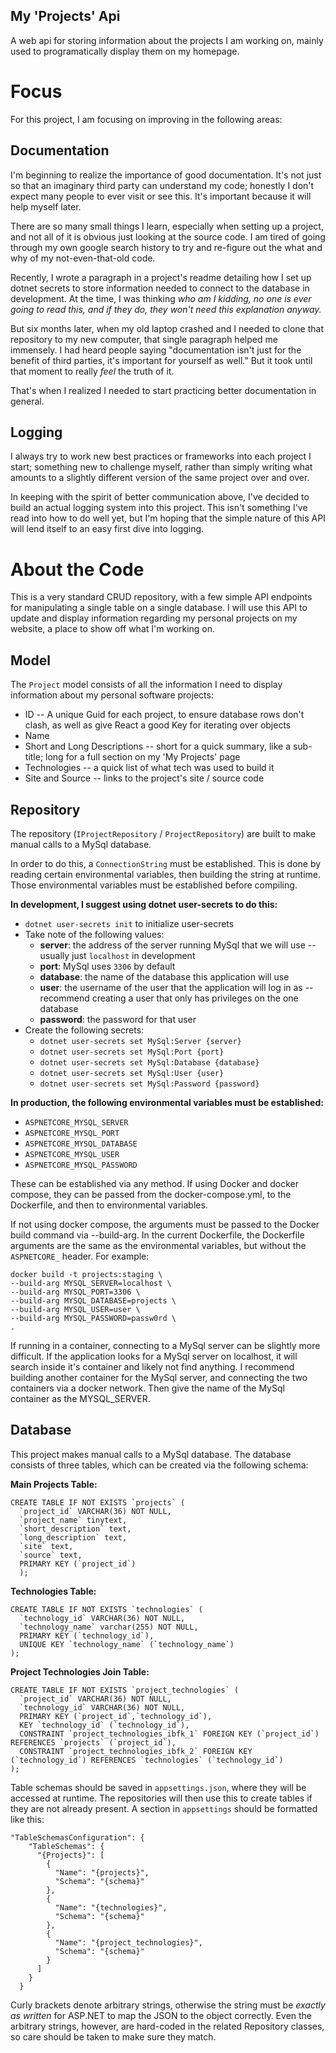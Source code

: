 ## My 'Projects' Api

A web api for storing information about the projects I am working on, mainly used to programatically display them on my homepage.

# Focus
For this project, I am focusing on improving in the following areas:

## Documentation
I'm beginning to realize the importance of good documentation. It's not just so that an imaginary third party can understand my code; honestly I don't expect many people to ever visit or see this. It's important because it will help myself later.

There are so many small things I learn, especially when setting up a project, and not all of it is obvious just looking at the source code. I am tired of going through my own google search history to try and re-figure out the what and why of my not-even-that-old code.

Recently, I wrote a paragraph in a project's readme detailing how I set up dotnet secrets to store information needed to connect to the database in development. At the time, I was thinking *who am I kidding, no one is ever going to read this, and if they do, they won't need this explanation anyway.*

But six months later, when my old laptop crashed and I needed to clone that repository to my new computer, that single paragraph helped me immensely. I had heard people saying "documentation isn't just for the benefit of third parties, it's important for yourself as well." But it took until that moment to really *feel* the truth of it.

That's when I realized I needed to start practicing better documentation in general.

## Logging

I always try to work new best practices or frameworks into each project I start; something new to challenge myself, rather than simply writing what amounts to a slightly different version of the same project over and over.

In keeping with the spirit of better communication above, I've decided to build an actual logging system into this project. This isn't something I've read into how to do well yet, but I'm hoping that the simple nature of this API will lend itself to an easy first dive into logging.

# About the Code

This is a very standard CRUD repository, with a few simple API endpoints for manipulating a single table on a single database. I will use this API to update and display information regarding my personal projects on my website, a place to show off what I'm working on.

## Model

The `Project` model consists of all the information I need to display information about my personal software projects:

- ID -- A unique Guid for each project, to ensure database rows don't clash, as well as give React a good Key for iterating over objects
- Name
- Short and Long Descriptions -- short for a quick summary, like a sub-title; long for a full section on my 'My Projects' page
- Technologies -- a quick list of what tech was used to build it
- Site and Source -- links to the project's site / source code

## Repository

The repository (`IProjectRepository` / `ProjectRepository`) are built to make manual calls to a MySql database.

In order to do this, a `ConnectionString` must be established. This is done by reading certain environmental variables, then building the string at runtime. Those environmental variables must be established before compiling.

**In development, I suggest using dotnet user-secrets to do this:**
- `dotnet user-secrets init` to initialize user-secrets
- Take note of the following values:
    - **server**: the address of the server running MySql that we will use -- usually just `localhost` in development
    - **port**: MySql uses `3306` by default
    - **database**: the name of the database this application will use
    - **user**: the username of the user that the application will log in as -- recommend creating a user that only has privileges on the one database
    - **password**: the password for that user
- Create the following secrets:
    - `dotnet user-secrets set MySql:Server {server}`
    - `dotnet user-secrets set MySql:Port {port}`
    - `dotnet user-secrets set MySql:Database {database}`
    - `dotnet user-secrets set MySql:User {user}`
    - `dotnet user-secrets set MySql:Password {password}`

**In production, the following environmental variables must be established:**

- `ASPNETCORE_MYSQL_SERVER`
- `ASPNETCORE_MYSQL_PORT`
- `ASPNETCORE_MYSQL_DATABASE`
- `ASPNETCORE_MYSQL_USER`
- `ASPNETCORE_MYSQL_PASSWORD`

These can be established via any method. If using Docker and docker compose, they can be passed from the docker-compose.yml, to the Dockerfile, and then to environmental variables.

If not using docker compose, the arguments must be passed to the Docker build command via --build-arg. In the current Dockerfile, the Dockerfile arguments are the same as the environmental variables, but without the `ASPNETCORE_` header. For example:

```
docker build -t projects:staging \
--build-arg MYSQL_SERVER=localhost \
--build-arg MYSQL_PORT=3306 \
--build-arg MYSQL_DATABASE=projects \
--build-arg MYSQL_USER=user \
--build-arg MYSQL_PASSWORD=passw0rd \
.
```

If running in a container, connecting to a MySql server can be slightly more difficult. If the application looks for a MySql server on localhost, it will search inside it's container and likely not find anything. I recommend building another container for the MySql server, and connecting the two containers via a docker network. Then give the name of the MySql container as the MYSQL_SERVER.

## Database

This project makes manual calls to a MySql database. The database consists of three tables, which can be created via the following schema:

**Main Projects Table:**

```
CREATE TABLE IF NOT EXISTS `projects` (
  `project_id` VARCHAR(36) NOT NULL,
  `project_name` tinytext,
  `short_description` text,
  `long_description` text,
  `site` text,
  `source` text,
  PRIMARY KEY (`project_id`)
  );
```

**Technologies Table:**

```
CREATE TABLE IF NOT EXISTS `technologies` (
  `technology_id` VARCHAR(36) NOT NULL,
  `technology_name` varchar(255) NOT NULL,
  PRIMARY KEY (`technology_id`),
  UNIQUE KEY `technology_name` (`technology_name`)
);
```

**Project Technologies Join Table:**
```
CREATE TABLE IF NOT EXISTS `project_technologies` (
  `project_id` VARCHAR(36) NOT NULL,
  `technology_id` VARCHAR(36) NOT NULL,
  PRIMARY KEY (`project_id`,`technology_id`),
  KEY `technology_id` (`technology_id`),
  CONSTRAINT `project_technologies_ibfk_1` FOREIGN KEY (`project_id`) REFERENCES `projects` (`project_id`),
  CONSTRAINT `project_technologies_ibfk_2` FOREIGN KEY (`technology_id`) REFERENCES `technologies` (`technology_id`)
);
```

Table schemas should be saved in `appsettings.json`, where they will be accessed at runtime. The repositories will then use this to create tables if they are not already present. A section in `appsettings` should be formatted like this:

```
"TableSchemasConfiguration": {
    "TableSchemas": {
      "{Projects}": [
        {
          "Name": "{projects}",
          "Schema": "{schema}"
        },
        {
          "Name": "{technologies}",
          "Schema": "{schema}"
        },
        {
          "Name": "{project_technologies}",
          "Schema": "{schema}"
        }
      ]
    }
  }
```

Curly brackets denote arbitrary strings, otherwise the string must be *exactly as written* for ASP.NET to map the JSON to the object correctly. Even the arbitrary strings, however, are hard-coded in the related Repository classes, so care should be taken to make sure they match.
